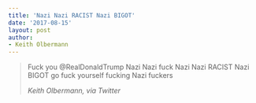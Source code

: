 ```yaml
---
title: 'Nazi Nazi RACIST Nazi BIGOT'
date: '2017-08-15'
layout: post
author:
- Keith Olbermann
---
```


> Fuck you @RealDonaldTrump Nazi Nazi fuck Nazi Nazi RACIST Nazi BIGOT go fuck yourself fucking Nazi fuckers
>
> <cite>Keith Olbermann, via Twitter</cite>
